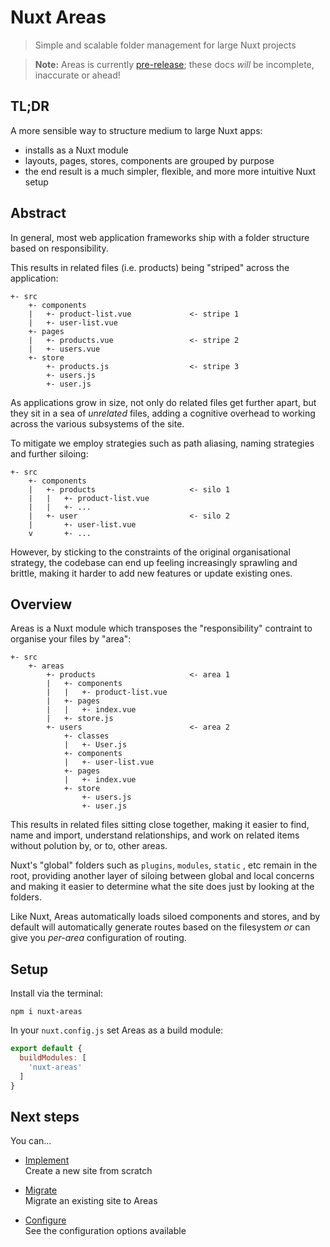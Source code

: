 # Nuxt Areas

> Simple and scalable folder management for large Nuxt projects

> **Note:** Areas is currently [pre-release](https://github.com/davestewart/nuxt-areas/issues/1); these docs *will* be incomplete, inaccurate or ahead!

## TL;DR

A more sensible way to structure medium to large Nuxt apps:

- installs as a Nuxt module
- layouts, pages, stores, components are grouped by purpose 
- the end result is a much simpler, flexible, and more more intuitive Nuxt setup  

## Abstract

In general, most web application frameworks ship with a folder structure based on responsibility.

This results in related files (i.e. products) being "striped" across the application:

```
+- src
    +- components
    |   +- product-list.vue             <- stripe 1
    |   +- user-list.vue
    +- pages
    |   +- products.vue                 <- stripe 2
    |   +- users.vue
    +- store
        +- products.js                  <- stripe 3
        +- users.js
        +- user.js
```

As applications grow in size, not only do related files get further apart, but they sit in a sea of *unrelated* files, adding a cognitive overhead to working across the various subsystems of the site.

To mitigate we employ strategies such as path aliasing, naming strategies and further siloing:

```
+- src
    +- components
    |   +- products                     <- silo 1
    |   |   +- product-list.vue
    |   |   +- ...
    |   +- user                         <- silo 2
    |       +- user-list.vue
    v       +- ...
```

However, by sticking to the constraints of the original organisational strategy, the codebase can end up feeling increasingly sprawling and brittle, making it harder to add new features or update existing ones.

## Overview

Areas is a Nuxt module which transposes the "responsibility" contraint to organise your files by "area":

```
+- src
    +- areas
        +- products                     <- area 1
        |   +- components
        |   |   +- product-list.vue
        |   +- pages
        |   |   +- index.vue
        |   +- store.js
        +- users                        <- area 2
            +- classes
            |   +- User.js
            +- components
            |   +- user-list.vue
            +- pages
            |   +- index.vue
            +- store
                +- users.js
                +- user.js
```

This results in related files sitting close together, making it easier to find, name and import, understand relationships, and work on related items without polution by, or to, other areas.

Nuxt's "global" folders such as `plugins`, `modules`, `static` , etc remain in the root, providing another layer of siloing between global and local concerns and making it easier to determine what the site does just by looking at the folders.

Like Nuxt, Areas automatically loads siloed components and stores, and by default will automatically generate routes based on the filesystem *or* can give you *per-area* configuration of routing.

## Setup

Install via the terminal:

```
npm i nuxt-areas
```

In your `nuxt.config.js` set Areas as a build module:

```js
export default {
  buildModules: [
    'nuxt-areas'
  ]
}
```

## Next steps

You can...

- [Implement](docs/implementation.md)<br>
  Create a new site from scratch

- [Migrate](docs/migration.md)<br>
  Migrate an existing site to Areas

- [Configure](docs/configuration.md)<br>
  See the configuration options available

